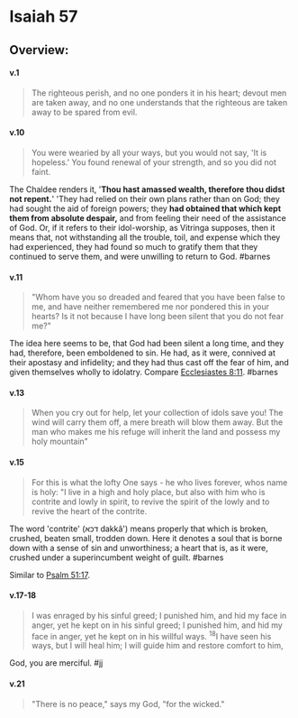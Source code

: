 # Isaiah 57

## Overview:



#### v.1
>The righteous perish, and no one ponders it in his heart; devout men are taken away, and no one understands that the righteous are taken away to be spared from evil.

#### v.10
>You were wearied by all your ways, but you would not say, 'It is hopeless.' You found renewal of your strength, and so you did not faint.

The Chaldee renders it, '**Thou hast amassed wealth, therefore thou didst not repent.**'
'They had relied on their own plans rather than on God; they had sought the aid of foreign powers; they **had obtained that which kept them from absolute despair,** and from feeling their need of the assistance of God. Or, if it refers to their idol-worship, as Vitringa supposes, then it means that, not withstanding all the trouble, toil, and expense which they had experienced, they had found so much to gratify them that they continued to serve them, and were unwilling to return to God.
#barnes 

#### v.11
>"Whom have you so dreaded and feared that you have been false to me, and have neither remembered me nor pondered this in your hearts? Is it not because I have long been silent that you do not fear me?"

The idea here seems to be, that God had been silent a long time, and they had, therefore, been emboldened to sin. He had, as it were, connived at their apostasy and infidelity; and they had thus cast off the fear of him, and given themselves wholly to idolatry. Compare [Ecclesiastes 8:11](Ecclesiastes8#v.11).
#barnes 

#### v.13
>When you cry out for help, let your collection of idols save you! The wind will carry them off, a mere breath will blow them away. But the man who makes me his refuge will inherit the land and possess my holy mountain"

#### v.15
>For this is what the lofty One says - he who lives forever, whos name is holy: "I live in a high and holy place, but also with him who is contrite and lowly in spirit, to revive the spirit of the lowly and to revive the heart of the contrite.

The word 'contrite' (דכא dakkâ') means properly that which is broken, crushed, beaten small, trodden down. Here it denotes a soul that is borne down with a sense of sin and unworthiness; a heart that is, as it were, crushed under a superincumbent weight of guilt.
#barnes 

Similar to [Psalm 51:17](Psalm51#v.17).

#### v.17-18
>I was enraged by his sinful greed; I punished him, and hid my face in anger, yet he kept on in his sinful greed; I punished him, and hid my face in anger, yet he kept on in his willful ways. <sup>18</sup>I have seen his ways, but I will heal him; I will guide him and restore comfort to him,

God, you are merciful.
#jj 

#### v.21
>"There is no peace," says my God, "for the wicked."


